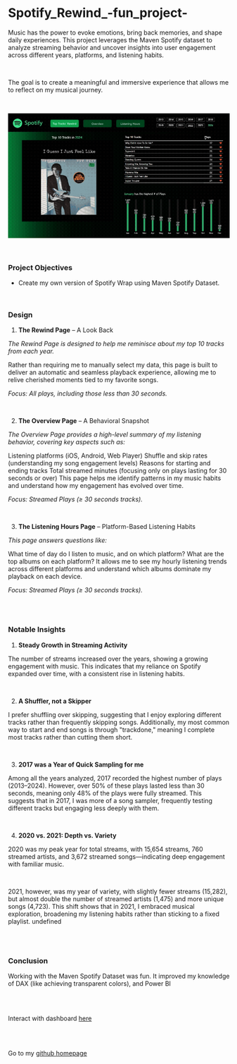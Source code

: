 # Spotify_Rewind_-fun_project-



Music has the power to evoke emotions, bring back memories, and shape daily experiences. This project leverages the Maven Spotify dataset to analyze streaming behavior and uncover insights into user engagement across different years, platforms, and listening habits.

<br/>

The goal is to create a meaningful and immersive experience that allows me to reflect on my musical journey.

<br/>

![spotify_full](https://github.com/Blessing336/Spotify_Rewind_-fun_project-/blob/3655e84f7c88aaf4d93d66dd0d6af2ff42865531/Spotify_full.gif)

<br/>

### Project Objectives
* Create my own version of Spotify Wrap using Maven Spotify Dataset.

<br/>

### Design

1. **The Rewind Page** – A Look Back

*The Rewind Page is designed to help me reminisce about my top 10 tracks from each year.*

Rather than requiring me to manually select my data, this page is built to deliver an automatic and seamless playback experience, allowing me to relive cherished moments tied to my favorite songs.

*Focus: All plays, including those less than 30 seconds.*

<br/>

2. **The Overview Page** – A Behavioral Snapshot

*The Overview Page provides a high-level summary of my listening behavior, covering key aspects such as:*

Listening platforms (iOS, Android, Web Player)
Shuffle and skip rates (understanding my song engagement levels)
Reasons for starting and ending tracks
Total streamed minutes (focusing only on plays lasting for 30 seconds or over)
This page helps me identify patterns in my music habits and understand how my engagement has evolved over time.

*Focus: Streamed Plays (≥ 30 seconds tracks).*

<br/>

3. **The Listening Hours Page** – Platform-Based Listening Habits

*This page answers questions like:*

What time of day do I listen to music, and on which platform?
What are the top albums on each platform?
It allows me to see my hourly listening trends across different platforms and understand which albums dominate my playback on each device.

*Focus: Streamed Plays (≥ 30 seconds tracks).*

<br/><br/>

### Notable Insights
1. **Steady Growth in Streaming Activity**

The number of streams increased over the years, showing a growing engagement with music. This indicates that my reliance on Spotify expanded over time, with a consistent rise in listening habits.

<br/>

2. **A Shuffler, not a Skipper**

I prefer shuffling over skipping, suggesting that I enjoy exploring different tracks rather than frequently skipping songs. Additionally, my most common way to start and end songs is through "trackdone," meaning I complete most tracks rather than cutting them short.

<br/>

3. **2017 was a Year of Quick Sampling for me**

Among all the years analyzed, 2017 recorded the highest number of plays (2013–2024). However, over 50% of these plays lasted less than 30 seconds, meaning only 48% of the plays were fully streamed. This suggests that in 2017, I was more of a song sampler, frequently testing different tracks but engaging less deeply with them.

<br/>

4. **2020 vs. 2021: Depth vs. Variety**

2020 was my peak year for total streams, with 15,654 streams, 760 streamed artists, and 3,672 streamed songs—indicating deep engagement with familiar music.

<br/>

2021, however, was my year of variety, with slightly fewer streams (15,282), but almost double the number of streamed artists (1,475) and more unique songs (4,723). This shift shows that in 2021, I embraced musical exploration, broadening my listening habits rather than sticking to a fixed playlist.
undefined

<br/><br/>

### Conclusion

Working with the Maven Spotify Dataset was fun. It improved my knowledge of DAX (like achieving transparent colors), and Power BI

<br/><br/>

Interact with dashboard [here](https://app.powerbi.com/view?r=eyJrIjoiNTRmNjczZTQtZWY4Mi00ZTU0LWE0YjEtYzcyOTM4OTE2NTJlIiwidCI6IjY5M2I4NzFiLTNhMjItNDUxOS04ZjZhLTFhYjNjOTI4Y2FlMSJ9)



<br/><br/>

Go to my [github homepage](https://github.com/Blessing336)

